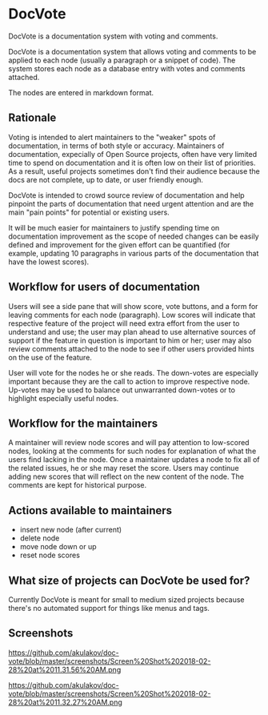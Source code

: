 # DocVote
DocVote is a documentation system with voting and comments.

DocVote is a documentation system that allows voting and comments to be applied to each node
(usually a paragraph or a snippet of code). The system stores each node as a database entry
with votes and comments attached.

The nodes are entered in markdown format.

## Rationale

Voting is intended to alert maintainers to the "weaker" spots of documentation, in terms of
both style or accuracy. Maintainers of documentation, expecially of Open Source projects,
often have very limited time to spend on documentation and it is often low on their list of
priorities. As a result, useful projects sometimes don't find their audience because the docs
are not complete, up to date, or user friendly enough.

DocVote is intended to crowd source review of documentation and help pinpoint the parts of
documentation that need urgent attention and are the main "pain points" for potential or
existing users.

It will be much easier for maintainers to justify spending time on documentation improvement
as the scope of needed changes can be easily defined and improvement for the given effort can
be quantified (for example, updating 10 paragraphs in various parts of the documentation that
have the lowest scores).

## Workflow for users of documentation

Users will see a side pane that will show score, vote buttons, and a form for leaving
comments for each node (paragraph). Low scores will indicate that respective feature of the
project will need extra effort from the user to understand and use; the user may plan ahead
to use alternative sources of support if the feature in question is important to him or her;
user may also review comments attached to the node to see if other users provided hints on
the use of the feature.

User will vote for the nodes he or she reads. The down-votes are especially important because
they are the call to action to improve respective node. Up-votes may be used to balance out
unwarranted down-votes or to highlight especially useful nodes.

## Workflow for the maintainers

A maintainer will review node scores and will pay attention to low-scored nodes, looking at
the comments for such nodes for explanation of what the users find lacking in the node. Once
a maintainer updates a node to fix all of the related issues, he or she may reset the score.
Users may continue adding new scores that will reflect on the new content of the node. The
comments are kept for historical purpose.

## Actions available to maintainers

 - insert new node (after current)
 - delete node
 - move node down or up
 - reset node scores

## What size of projects can DocVote be used for?

Currently DocVote is meant for small to medium sized projects because there's no automated
support for things like menus and tags.

## Screenshots

https://github.com/akulakov/doc-vote/blob/master/screenshots/Screen%20Shot%202018-02-28%20at%2011.31.56%20AM.png

https://github.com/akulakov/doc-vote/blob/master/screenshots/Screen%20Shot%202018-02-28%20at%2011.32.27%20AM.png
